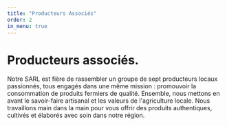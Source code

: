 ```yaml
---
title: "Producteurs Associés"
order: 2
in_menu: true
---
```

<h1> Producteurs associés. </h1>

<p>Notre SARL est fière de rassembler un groupe de sept producteurs locaux passionnés, tous engagés dans une même mission : promouvoir la consommation de produits fermiers de qualité. Ensemble, nous mettons en avant le savoir-faire artisanal et les valeurs de l'agriculture locale. Nous travaillons main dans la main pour vous offrir des produits authentiques, cultivés et élaborés avec soin dans notre région.</p> 